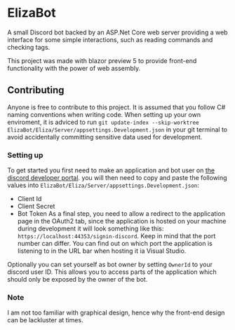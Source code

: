 # ElizaBot
A small Discord bot backed by an ASP.Net Core web server providing a web interface for some simple interactions, such as reading commands and checking tags.

This project was made with blazor preview 5 to provide front-end functionality with the power of web assembly.

## Contributing
Anyone is free to contribute to this project. It is assumed that you follow C# naming conventions when writing code.
When setting up your own enviroment, it is adviced to run `git update-index --skip-worktree ElizaBot/Eliza/Server/appsettings.Development.json` in your git terminal to avoid accidentally committing sensitive data used for development.

### Setting up
To get started you first need to make an application and bot user on [the discord developer portal](https://discordapp.com/developers/applications). you will then need to copy and paste the following values into `ElizaBot/Eliza/Server/appsettings.Development.json`:
- Client Id
- Client Secret
- Bot Token
As a final step, you need to allow a redirect to the application page in the OAuth2 tab, since the application is hosted on your machine during development it will look something like this: `https://localhost:44353/signin-discord`. Keep in mind that the port number can differ. You can find out on which port the application is listening to in the URL bar when hosting it ia Visual Studio.

Optionally you can set yourself as bot owner by setting `OwnerId` to your discord user ID. This allows you to access parts of the application which should only be exposed by the owner of the bot.

### Note
I am not too familiar with graphical design, hence why the front-end design can be lackluster at times.
